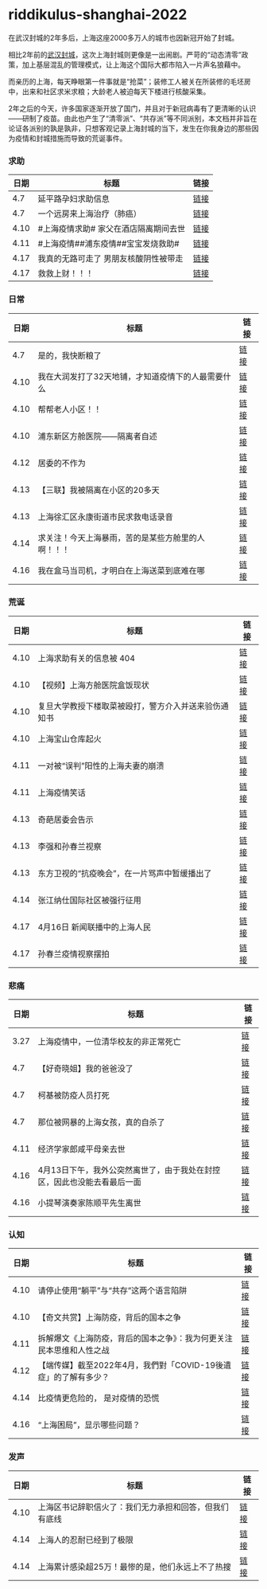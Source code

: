 # riddikulus-shanghai-2022

在武汉封城的2年多后，上海这座2000多万人的城市也因新冠开始了封城。

相比2年前的[武汉封城](https://github.com/dta0502/nCovMemory)，这次上海封城则更像是一出闹剧。严苛的“动态清零”政策，加上基层混乱的管理模式，让上海这个国际大都市陷入一片声名狼藉中。

而亲历的上海，每天睁眼第一件事就是“抢菜”；装修工人被关在所装修的毛坯房中，出来和社区求米求粮；大龄老人被迫每天下楼进行核酸采集。

2年之后的今天，许多国家逐渐开放了国门，并且对于新冠病毒有了更清晰的认识——研制了疫苗。由此也产生了“清零派”、“共存派”等不同派别，本文档并非旨在论证各派别的孰是孰非，只想客观记录上海封城的当下，发生在你我身边的那些因为疫情和封城措施而导致的荒诞事件。

### 求助

| **日期** | **标题**           | **链接**                                                                    |
|----------|--------------------|-----------------------------------------------------------------------------|
| 4.7      | 延平路孕妇求助信息 | [链接](https://github.com/R-r-riddikulus/riddikulus-shanghai-2022/issues/1) |
| 4.7      |  一个远房来上海治疗（肺癌）| [链接](https://github.com/R-r-riddikulus/riddikulus-shanghai-2022/issues/5) |
| 4.10 | #上海疫情求助# 家父在酒店隔离期间去世 | [链接](https://github.com/R-r-riddikulus/riddikulus-shanghai-2022/issues/10) |
| 4.11 | #上海疫情##浦东疫情##宝宝发烧救助# | [链接](https://github.com/R-r-riddikulus/riddikulus-shanghai-2022/issues/18) |
| 4.17 | 我真的无路可走了 男朋友核酸阴性被带走 | [链接](https://github.com/R-r-riddikulus/riddikulus-shanghai-2022/issues/43) |
| 4.17 | 救救上财！！！ | [链接](https://github.com/R-r-riddikulus/riddikulus-shanghai-2022/issues/45) |

### 日常

| **日期** | **标题**           | **链接**                                                                    |
|----------|--------------------|-----------------------------------------------------------------------------|
| 4.7      | 是的，我快断粮了     | [链接](https://github.com/R-r-riddikulus/riddikulus-shanghai-2022/issues/6) |
| 4.10    | 我在大润发打了32天地铺，才知道疫情下的人最需要什么  | [链接](https://github.com/R-r-riddikulus/riddikulus-shanghai-2022/issues/8) |
| 4.10 | 帮帮老人小区！！ | [链接](https://github.com/R-r-riddikulus/riddikulus-shanghai-2022/issues/11) |
| 4.10 | 浦东新区方舱医院——隔离者自述 | [链接](https://github.com/R-r-riddikulus/riddikulus-shanghai-2022/issues/17) |
| 4.12 | 居委的不作为 | [链接](https://github.com/R-r-riddikulus/riddikulus-shanghai-2022/issues/22) |
| 4.13 | 【三联】我被隔离在小区的20多天 | [链接](https://github.com/R-r-riddikulus/riddikulus-shanghai-2022/issues/29) |
| 4.13 | 上海徐汇区永康街道市民求救电话录音 | [链接](https://github.com/R-r-riddikulus/riddikulus-shanghai-2022/issues/30) |
| 4.14 | 求关注！今天上海暴雨，苦的是某些方舱里的人啊！！！ | [链接](https://github.com/R-r-riddikulus/riddikulus-shanghai-2022/issues/32) |
| 4.16 | 我在盒马当司机，才明白在上海送菜到底难在哪 | [链接](https://github.com/R-r-riddikulus/riddikulus-shanghai-2022/issues/42) |

### 荒诞

| **日期** | **标题**           | **链接**                                                                    |
|----------|--------------------|-----------------------------------------------------------------------------|
| 4.10 | 上海求助有关的信息被 404 | [链接](https://github.com/R-r-riddikulus/riddikulus-shanghai-2022/issues/12) |
| 4.10 | 【视频】上海方舱医院盒饭现状 | [链接](https://github.com/R-r-riddikulus/riddikulus-shanghai-2022/issues/13) |
| 4.10 | 复旦大学教授下楼取菜被殴打，警方介入并送来验伤通知书 | [链接](https://github.com/R-r-riddikulus/riddikulus-shanghai-2022/issues/16) |
| 4.10 | 上海宝山仓库起火 | [链接](https://github.com/R-r-riddikulus/riddikulus-shanghai-2022/issues/36) |
| 4.11 | 一对被“误判”阳性的上海夫妻的崩溃 | [链接](https://github.com/R-r-riddikulus/riddikulus-shanghai-2022/issues/19) |
| 4.11 | 上海疫情笑话 | [链接](https://github.com/R-r-riddikulus/riddikulus-shanghai-2022/issues/20) |
| 4.13 | 奇葩居委会告示 | [链接](https://github.com/R-r-riddikulus/riddikulus-shanghai-2022/issues/26) |
| 4.13 | 李强和孙春兰视察 | [链接](https://github.com/R-r-riddikulus/riddikulus-shanghai-2022/issues/27) |
| 4.13 | 东方卫视的“抗疫晚会”，在一片骂声中暂缓播出了 | [链接](https://github.com/R-r-riddikulus/riddikulus-shanghai-2022/issues/28) |
| 4.14 | 张江纳仕国际社区被强行征用 | [链接](https://github.com/R-r-riddikulus/riddikulus-shanghai-2022/issues/35) |
| 4.17 | 4月16日 新闻联播中的上海人民 | [链接](https://github.com/R-r-riddikulus/riddikulus-shanghai-2022/issues/44) |
| 4.17 | 孙春兰疫情视察摆拍 | [链接](https://github.com/R-r-riddikulus/riddikulus-shanghai-2022/issues/46) |

### 悲痛

| **日期** | **标题**                             | **链接**                                                                    |
|----------|--------------------------------------|-----------------------------------------------------------------------------|
| 3.27     | 上海疫情中，一位清华校友的非正常死亡 | [链接](https://github.com/R-r-riddikulus/riddikulus-shanghai-2022/issues/3) |
| 4.7      | 【好奇晓姐】我的爸爸没了             | [链接](https://github.com/R-r-riddikulus/riddikulus-shanghai-2022/issues/2) |
| 4.7      | 柯基被防疫人员打死                   | [链接](https://github.com/R-r-riddikulus/riddikulus-shanghai-2022/issues/4) |
| 4.7      | 那位被网暴的上海女孩，真的自杀了      | [链接](https://github.com/R-r-riddikulus/riddikulus-shanghai-2022/issues/7) |
| 4.11      | 经济学家郎咸平母亲去世      | [链接](https://github.com/R-r-riddikulus/riddikulus-shanghai-2022/issues/24) |
| 4.16      | 4月13日下午，我外公突然离世了，由于我处在封控区，因此也没能去看最后一面      | [链接](https://github.com/R-r-riddikulus/riddikulus-shanghai-2022/issues/39) |
| 4.16      | 小提琴演奏家陈顺平先生离世      | [链接](https://github.com/R-r-riddikulus/riddikulus-shanghai-2022/issues/41) |

### 认知

| **日期** | **标题**                             | **链接**                                                                    |
|----------|--------------------------------------|-----------------------------------------------------------------------------|
| 4.10  | 请停止使用“躺平”与“共存”这两个语言陷阱 | [链接](https://github.com/R-r-riddikulus/riddikulus-shanghai-2022/issues/9) |
| 4.10  | 【奇文共赏】上海防疫，背后的国本之争 | [链接](https://github.com/R-r-riddikulus/riddikulus-shanghai-2022/issues/15) |
| 4.11 | 拆解爆文《上海防疫，背后的国本之争》：我为何更关注民本思维和人性之战 | [链接](https://github.com/R-r-riddikulus/riddikulus-shanghai-2022/issues/21) |
| 4.12 | 【端传媒】截至2022年4月，我們對「COVID-19後遺症」的了解有多少？ | [链接](https://github.com/R-r-riddikulus/riddikulus-shanghai-2022/issues/25) |
| 4.14 | 比疫情更危险的， 是对疫情的恐慌 | [链接](https://github.com/R-r-riddikulus/riddikulus-shanghai-2022/issues/34) |
| 4.16 | “上海困局”，显示哪些问题？ | [链接](https://github.com/R-r-riddikulus/riddikulus-shanghai-2022/issues/38) |

### 发声

| **日期** | **标题**                             | **链接**                                                                    |
|----------|--------------------------------------|-----------------------------------------------------------------------------|
| 4.10  | 上海区书记辞职信火了：我们无力承担和回答，但我们有底线 | [链接](https://github.com/R-r-riddikulus/riddikulus-shanghai-2022/issues/14) |
| 4.14  | 上海人的忍耐已经到了极限 | [链接](https://github.com/R-r-riddikulus/riddikulus-shanghai-2022/issues/31) |
| 4.14  | 上海累计感染超25万！最惨的是，他们永远上不了热搜 | [链接](https://github.com/R-r-riddikulus/riddikulus-shanghai-2022/issues/33) |
